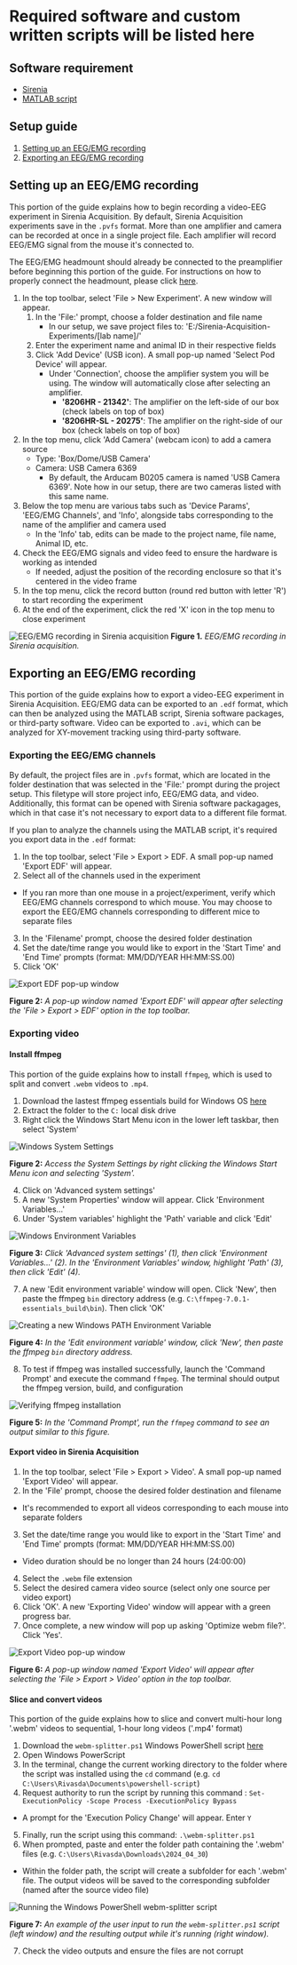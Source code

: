# Required software and custom written scripts will be listed here

## Software requirement

- [Sirenia](https://www.pinnaclet.com/sirenia-download.html)
- [MATLAB script](https://github.com/thepenglab/edfEEG2024)

## Setup guide

1. [Setting up an EEG/EMG recording](#setting-up-an-eegemg-recording)
2. [Exporting an EEG/EMG recording](#exporting-an-eegemg-recording)

## Setting up an EEG/EMG recording

This portion of the guide explains how to begin recording a video-EEG experiment
in Sirenia Acquisition. By default, Sirenia Acquisition experiments save in the `.pvfs` format. More than one amplifier and camera can be recorded at once in a single project file. Each amplifier will record EEG/EMG signal from the mouse it's connected to.

The EEG/EMG headmount should already be connected to the preamplifier before
beginning this portion of the guide. For instructions on how to properly connect
the headmount, please click [here](../Hardware/setup-guide/headmount.md).

1. In the top toolbar, select 'File > New Experiment'. A new window will appear.
    1. In the 'File:' prompt, choose a folder destination and file name
        * In our setup, we save project files to: 'E:/Sirenia-Acquisition-Experiments/[lab name]/'
    2. Enter the experiment name and animal ID in their respective fields
    3. Click 'Add Device' (USB icon). A small pop-up named 'Select Pod Device' will appear.
        * Under 'Connection', choose the amplifier system you will be using. The window will automatically close after selecting an amplifier.
          * **'8206HR - 21342'**: The amplifier on the left-side of our box (check labels on top of box)
          * **'8206HR-SL - 20275'**: The amplifier on the right-side of our box (check labels on top of box)
2. In the top menu, click 'Add Camera' (webcam icon) to add a camera source
    * Type: 'Box/Dome/USB Camera'
    * Camera: USB Camera 6369
      * By default, the Arducam B0205 camera is named 'USB Camera 6369'. Note how in our setup, there are two cameras listed with this same name.
3. Below the top menu are various tabs such as 'Device Params', 'EEG/EMG
   Channels', and 'Info', alongside tabs corresponding to the name of the amplifier
   and camera used
    * In the 'Info' tab, edits can be made to the project name, file name,
      Animal ID, etc.
4. Check the EEG/EMG signals and video feed to ensure the hardware is working as
   intended
    * If needed, adjust the position of the recording enclosure so that it's
      centered in the video frame
5. In the top menu, click the record button (round red button with letter 'R') to start recording the experiment
6. At the end of the experiment, click the red 'X' icon in the top menu to close experiment

![EEG/EMG recording in Sirenia acquisition](https://raw.githubusercontent.com/GergelyTuri/chronicSleepRecordings/master/images/acquisition.jpeg)
**Figure 1.** _EEG/EMG recording in Sirenia acquisition._

## Exporting an EEG/EMG recording

This portion of the guide explains how to export a video-EEG experiment in Sirenia Acquisition. EEG/EMG data can be exported to an `.edf` format, which can then be analyzed using the MATLAB script, Sirenia software packages, or third-party software. Video can be exported to `.avi`, which can be analyzed for XY-movement tracking using third-party software.

### Exporting the EEG/EMG channels

By default, the project files are in `.pvfs` format, which are located in
the folder destination that was selected in the 'File:' prompt during the
project setup. This filetype will store project info, EEG/EMG data, and video. Additionally, this format can be opened with Sirenia software packagages, which in that case it's not necessary to export data to a different file format.

If you plan to analyze the channels using the MATLAB script, it's
required you export data in the `.edf` format:
1. In the top toolbar, select 'File > Export > EDF. A small pop-up named 'Export EDF' will appear.
2. Select all of the channels used in the experiment
  * If you ran more than one mouse in a project/experiment, verify which EEG/EMG channels correspond to which mouse. You may choose to export the EEG/EMG channels corresponding to different mice to separate files
3. In the 'Filename' prompt, choose the desired folder destination
4. Set the date/time range you would like to export in the 'Start Time' and 'End Time' prompts (format: MM/DD/YEAR HH:MM:SS.00)
4. Click 'OK'

![Export EDF pop-up window](https://raw.githubusercontent.com/GergelyTuri/chronicSleepRecordings/master/images/export-edf.JPG)

**Figure 2:** _A pop-up window named 'Export EDF' will appear after selecting the 'File > Export > EDF' option in the top toolbar._

### Exporting video

#### Install ffmpeg

This portion of the guide explains how to install `ffmpeg`, which is used to split and convert `.webm` videos to `.mp4`.

1. Download the lastest ffmpeg essentials build for Windows OS [here](https://www.gyan.dev/ffmpeg/builds/)
2. Extract the folder to the `C:` local disk drive
3. Right click the Windows Start Menu icon in the lower left taskbar, then select 'System'

![Windows System Settings](https://raw.githubusercontent.com/GergelyTuri/chronicSleepRecordings/master/images/system-settings.jpeg)

**Figure 2:** _Access the System Settings by right clicking the Windows Start Menu icon and selecting 'System'._

4. Click on 'Advanced system settings'
5. A new 'System Properties' window will appear. Click 'Environment Variables...'
6. Under 'System variables' highlight the 'Path' variable and click 'Edit'

![Windows Environment Variables](https://raw.githubusercontent.com/GergelyTuri/chronicSleepRecordings/master/images/environment-variables.JPG)

**Figure 3:** _Click 'Advanced system settings' (1), then click 'Environment Variables...' (2). In the 'Environment Variables' window, highlight 'Path' (3), then click 'Edit' (4)._

7. A new 'Edit environment variable' window will open. Click 'New', then paste the ffmpeg `bin` directory address (e.g. `C:\ffmpeg-7.0.1-essentials_build\bin`). Then click 'OK'

![Creating a new Windows PATH Environment Variable](https://raw.githubusercontent.com/GergelyTuri/chronicSleepRecordings/master/images/new-variable.JPG)

**Figure 4:** _In the 'Edit environment variable' window, click 'New', then paste the ffmpeg `bin` directory address._

8. To test if ffmpeg was installed successfully, launch the 'Command Prompt' and execute the command `ffmpeg`. The terminal should output the ffmpeg version, build, and configuration

![Verifying ffmpeg installation](https://raw.githubusercontent.com/GergelyTuri/chronicSleepRecordings/master/images/ffmpeg.JPG)

**Figure 5:** _In the 'Command Prompt', run the `ffmpeg` command to see an output similar to this figure._

#### Export video in Sirenia Acquisition

1. In the top toolbar, select 'File > Export > Video'. A small pop-up named 'Export Video' will appear.
2. In the 'File' prompt, choose the desired folder destination and filename
  * It's recommended to export all videos corresponding to each mouse into separate folders
3. Set the date/time range you would like to export in the 'Start Time' and 'End Time' prompts (format: MM/DD/YEAR HH:MM:SS.00)
  * Video duration should be no longer than 24 hours (24:00:00)
4. Select the `.webm` file extension
5. Select the desired camera video source (select only one source per video export)
6. Click 'OK'. A new 'Exporting Video' window will appear with a green progress bar.
7. Once complete, a new window will pop up asking 'Optimize webm file?'. Click 'Yes'.
  
  ![Export Video pop-up window](https://raw.githubusercontent.com/GergelyTuri/chronicSleepRecordings/master/images/export-video.JPG)
  
  **Figure 6:** _A pop-up window named 'Export Video' will appear after selecting the 'File > Export > Video' option in the top toolbar._

#### Slice and convert videos

This portion of the guide explains how to slice and convert multi-hour long '.webm' videos to sequential, 1-hour long videos ('.mp4' format)

1. Download the `webm-splitter.ps1` Windows PowerShell script [here](./scripts/webm-splitter.ps1)
2. Open Windows PowerScript
3. In the terminal, change the current working directory to the folder where the script was installed using the `cd` command (e.g. `cd C:\Users\Rivasda\Documents\powershell-script`)
4. Request authority to run the script by running this command : `Set-ExecutionPolicy -Scope Process -ExecutionPolicy Bypass`
  * A prompt for the 'Execution Policy Change' will appear. Enter `Y` 
5. Finally, run the script using this command: `.\webm-splitter.ps1`
6. When prompted, paste and enter the folder path containing the '.webm' files (e.g. `C:\Users\Rivasda\Downloads\2024_04_30`)
  * Within the folder path, the script will create a subfolder for each '.webm' file. The output videos will be saved to the corresponding subfolder (named after the source video file)

![Running the Windows PowerShell webm-splitter script](https://raw.githubusercontent.com/GergelyTuri/chronicSleepRecordings/master/images/webm-splitter.jpg)

**Figure 7:** _An example of the user input to run the `webm-splitter.ps1` script (left window) and the resulting output while it's running (right window)._

7. Check the video outputs and ensure the files are not corrupt

